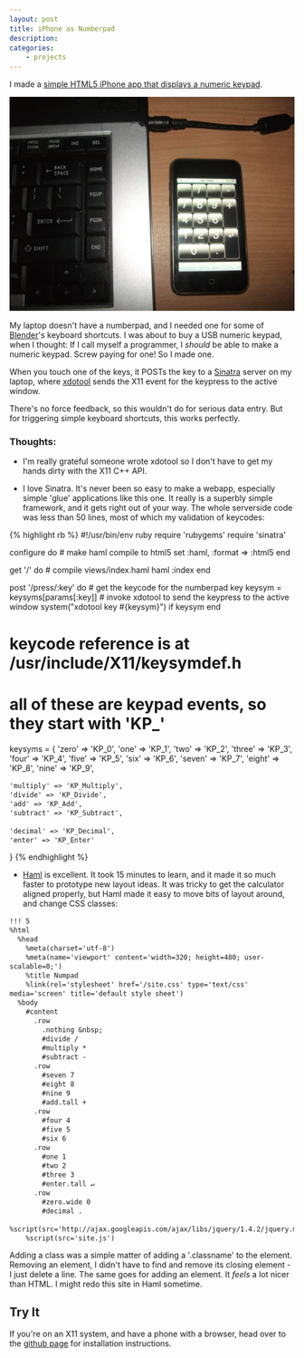```yaml
---
layout: post
title: iPhone as Numberpad
description: 
categories:
    - projects
---
```


I made a [simple HTML5 iPhone app that displays a numeric keypad](http://github.com/mhansen/ipod-numeric-keypad). 

![Numberpad next to laptop](/images/ipod-numberpad.jpg)

My laptop doesn't have a numberpad, and I needed one for some of
[Blender](http://www.blender.org)'s keyboard shortcuts. I was about to buy a
USB numeric keypad, when I thought: If I call myself a programmer, I *should*
be able to make a numeric keypad. Screw paying for one! So I made one.

When you touch one of the keys, it POSTs the key to a
[Sinatra](http://www.sinatrarb.com/)
server on my laptop, where
[xdotool](http://www.semicomplete.com/projects/xdotool/) sends the X11 event
for the keypress to the active window.

There's no force feedback, so this wouldn't do for serious data entry. But for
triggering simple keyboard shortcuts, this works perfectly.

### Thoughts:

- I'm really grateful someone wrote xdotool so I don't have to get my hands
  dirty with the X11 C++ API.

- I love Sinatra. It's never been so easy to make a webapp, especially simple
  'glue' applications like this one. It really is a superbly simple framework,
  and it gets right out of your way. The whole serverside code was less than 50
  lines, most of which my validation of keycodes:

{% highlight rb %}
#!/usr/bin/env ruby
require 'rubygems'
require 'sinatra'

configure do
    # make haml compile to html5 
    set :haml, :format => :html5
end

get '/' do
    # compile views/index.haml 
    haml :index
end

post '/press/:key' do
    # get the keycode for the numberpad key
    keysym = keysyms[params[:key]]
    # invoke xdotool to send the keypress to the active window
    system("xdotool key #{keysym}") if keysym
end

# keycode reference is at /usr/include/X11/keysymdef.h
# all of these are keypad events, so they start with 'KP_'
keysyms = {
    'zero' => 'KP_0',
    'one' => 'KP_1',
    'two' => 'KP_2',
    'three' => 'KP_3',
    'four' => 'KP_4',
    'five' => 'KP_5',
    'six' => 'KP_6',
    'seven' => 'KP_7',
    'eight' => 'KP_8',
    'nine' => 'KP_9',

    'multiply' => 'KP_Multiply',
    'divide' => 'KP_Divide',
    'add' => 'KP_Add',
    'subtract' => 'KP_Subtract',

    'decimal' => 'KP_Decimal',
    'enter' => 'KP_Enter'
}
{% endhighlight %}

- [Haml](http://haml-lang.com) is excellent. It took 15 minutes to learn, and
  it made it so much faster to prototype new layout ideas. It was tricky to get
  the calculator aligned properly, but Haml made it easy to move bits of layout
  around, and change CSS classes:

```
!!! 5
%html
  %head
    %meta(charset='utf-8')
    %meta(name='viewport' content='width=320; height=480; user-scalable=0;')
    %title Numpad
    %link(rel='stylesheet' href='/site.css' type='text/css' media='screen' title='default style sheet')
  %body
    #content
      .row
        .nothing &nbsp;
        #divide /
        #multiply *
        #subtract -
      .row
        #seven 7
        #eight 8
        #nine 9
        #add.tall +
      .row
        #four 4
        #five 5
        #six 6
      .row
        #one 1
        #two 2
        #three 3
        #enter.tall ↵
      .row
        #zero.wide 0
        #decimal .
    %script(src='http://ajax.googleapis.com/ajax/libs/jquery/1.4.2/jquery.min.js')
    %script(src='site.js')
```

  Adding a class was a simple matter of adding a '.classname' to the element.
  Removing an element, I didn't have to find and remove its closing element - I
  just delete a line. The same goes for adding an element. It *feels* a lot
  nicer than HTML. I might redo this site in Haml sometime.

## Try It
If you're on an X11 system, and have a phone with a browser, head over to the [github page](http://github.com/mhansen/ipod-numeric-keypad) for installation instructions.
